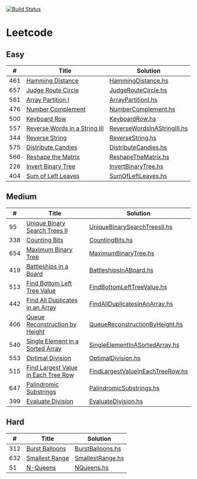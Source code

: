 [![Build Status](https://travis-ci.org/zcesur/leetcode.svg?branch=master)](https://travis-ci.org/zcesur/leetcode)

Leetcode
========

## Easy

| # | Title | Solution |
|---| ----- | -------- |
| 461 | [Hamming Distance](https://leetcode.com/problems/hamming-distance) | [HammingDistance.hs](./src/HammingDistance.hs) |
| 657 | [Judge Route Circle](https://leetcode.com/problems/judge-route-circle) | [JudgeRouteCircle.hs](./src/JudgeRouteCircle.hs) |
| 561 | [Array Partition I](https://leetcode.com/problems/array-partition-i) | [ArrayPartitionI.hs](./src/ArrayPartitionI.hs) |
| 476 | [Number Complement](https://leetcode.com/problems/number-complement) | [NumberComplement.hs](./src/NumberComplement.hs) |
| 500 | [Keyboard Row](https://leetcode.com/problems/keyboard-row) | [KeyboardRow.hs](./src/KeyboardRow.hs) |
| 557 | [Reverse Words in a String III](https://leetcode.com/problems/reverse-words-in-a-string-iii) | [ReverseWordsInAStringIII.hs](./src/ReverseWordsInAStringIII.hs) |
| 344 | [Reverse String](https://leetcode.com/problems/reverse-string) | [ReverseString.hs](./src/ReverseString.hs) |
| 575 | [Distribute Candies](https://leetcode.com/problems/distribute-candies) | [DistributeCandies.hs](./src/DistributeCandies.hs) |
| 566 | [Reshape the Matrix](https://leetcode.com/problems/reshape-the-matrix) | [ReshapeTheMatrix.hs](./src/ReshapeTheMatrix.hs) |
| 226 | [Invert Binary Tree](https://leetcode.com/problems/invert-binary-tree) | [InvertBinaryTree.hs](./src/InvertBinaryTree.hs) |
| 404 | [Sum of Left Leaves](https://leetcode.com/problems/sum-of-left-leaves) | [SumOfLeftLeaves.hs](./src/SumOfLeftLeaves.hs) |

## Medium

| # | Title | Solution |
|---| ----- | -------- |
| 95 | [Unique Binary Search Trees II](https://leetcode.com/problems/unique-binary-search-trees-ii) | [UniqueBinarySearchTreesII.hs](./src/UniqueBinarySearchTreesII.hs) |
| 338 | [Counting Bits](https://leetcode.com/problems/counting-bits) | [CountingBits.hs](./src/CountingBits.hs) |
| 654 | [Maximum Binary Tree](https://leetcode.com/problems/maximum-binary-tree) | [MaximumBinaryTree.hs](./src/MaximumBinaryTree.hs) |
| 419 | [Battleships in a Board](https://leetcode.com/problems/battleships-in-a-board) | [BattleshipsInABoard.hs](./src/BattleshipsInABoard.hs) |
| 513 | [Find Bottom Left Tree Value](https://leetcode.com/problems/find-bottom-left-tree-value) | [FindBottomLeftTreeValue.hs](./src/FindBottomLeftTreeValue.hs) |
| 442 | [Find All Duplicates in an Array](https://leetcode.com/problems/find-all-duplicates-in-an-array) | [FindAllDuplicatesInAnArray.hs](./src/FindAllDuplicatesInAnArray.hs) |
| 406 | [Queue Reconstruction by Height](https://leetcode.com/problems/queue-reconstruction-by-height) | [QueueReconstructionByHeight.hs](./src/QueueReconstructionByHeight.hs) |
| 540 | [Single Element in a Sorted Array](https://leetcode.com/problems/single-element-in-a-sorted-array) | [SingleElementInASortedArray.hs](./src/SingleElementInASortedArray.hs) |
| 553 | [Optimal Division](https://leetcode.com/problems/optimal-division) | [OptimalDivision.hs](./src/OptimalDivision.hs) |
| 515 | [Find Largest Value in Each Tree Row](https://leetcode.com/problems/find-largest-value-in-each-tree-row) | [FindLargestValueInEachTreeRow.hs](./src/FindLargestValueInEachTreeRow.hs) |
| 647 | [Palindromic Substrings](https://leetcode.com/problems/palindromic-substrings) | [PalindromicSubstrings.hs](./src/PalindromicSubstrings.hs) |
| 399 | [Evaluate Division](https://leetcode.com/problems/evaluate-division) | [EvaluateDivision.hs](./src/EvaluateDivision.hs) |

## Hard

| # | Title | Solution |
|---| ----- | -------- |
| 312 | [Burst Balloons](https://leetcode.com/problems/burst-balloons) | [BurstBalloons.hs](./src/BurstBalloons.hs) |
| 632 | [Smallest Range](https://leetcode.com/problems/smallest-range) | [SmallestRange.hs](./src/SmallestRange.hs) |
| 51 | [N-Queens](https://leetcode.com/problems/n-queens) | [NQueens.hs](./src/NQueens.hs) |

